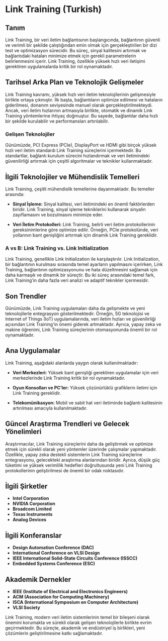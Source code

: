 # Link Training (Turkish)

## Tanım

Link Training, bir veri iletim bağlantısının başlangıcında, bağlantının güvenli ve verimli bir şekilde çalıştığından emin olmak için gerçekleştirilen bir dizi test ve optimizasyon sürecidir. Bu süreç, sinyal kalitesini artırmak ve bağlantıdaki hataları minimize etmek için gerekli parametrelerin belirlenmesini içerir. Link Training, özellikle yüksek hızlı veri iletişimi gerektiren uygulamalarda kritik bir rol oynamaktadır.

## Tarihsel Arka Plan ve Teknolojik Gelişmeler

Link Training kavramı, yüksek hızlı veri iletim teknolojilerinin gelişmesiyle birlikte ortaya çıkmıştır. İlk başta, bağlantıların optimize edilmesi ve hataların giderilmesi, donanım seviyesinde manuel olarak gerçekleştirilmekteydi. Ancak, veri iletim hızlarının artmasıyla birlikte, otomatik ve dinamik Link Training yöntemlerine ihtiyaç doğmuştur. Bu sayede, bağlantılar daha hızlı bir şekilde kurulabilir ve performansları artırılabilir.

### Gelişen Teknolojiler

Günümüzde, PCI Express (PCIe), DisplayPort ve HDMI gibi birçok yüksek hızlı veri iletim standardı Link Training süreçlerini içermektedir. Bu standartlar, bağlantı kurulum sürecini hızlandırmak ve veri iletimindeki güvenilirliği artırmak için çeşitli algoritmalar ve teknikler kullanmaktadır.

## İlgili Teknolojiler ve Mühendislik Temelleri

Link Training, çeşitli mühendislik temellerine dayanmaktadır. Bu temeller arasında:

- **Sinyal İşleme:** Sinyal kalitesi, veri iletimindeki en önemli faktörlerden biridir. Link Training, sinyal işleme tekniklerini kullanarak sinyalin zayıflamasını ve bozulmasını minimize eder.
  
- **Veri İletim Protokolleri:** Link Training, belirli veri iletim protokollerinin gereksinimlerine göre optimize edilir. Örneğin, PCIe protokolünde, veri yollarının bant genişliğini artırmak için dinamik Link Training gereklidir.

### A vs B: Link Training vs. Link Initialization

Link Training, genellikle Link Initialization ile karşılaştırılır. Link Initialization, bir bağlantının kurulması sırasında temel ayarların yapılmasını içerirken, Link Training, bağlantının optimizasyonunu ve hata düzeltmesini sağlamak için daha karmaşık ve dinamik bir süreçtir. Bu iki süreç arasındaki temel fark, Link Training’in daha fazla veri analizi ve adaptif teknikler içermesidir.

## Son Trendler

Günümüzde, Link Training uygulamaları daha da gelişmekte ve yeni teknolojilerle entegrasyon gösterilmektedir. Örneğin, 5G teknolojisi ve Internet of Things (IoT) uygulamalarında, veri iletim hızları ve güvenilirliği açısından Link Training'in önemi giderek artmaktadır. Ayrıca, yapay zeka ve makine öğrenimi, Link Training süreçlerinin otomasyonunda önemli bir rol oynamaktadır.

## Ana Uygulamalar

Link Training, aşağıdaki alanlarda yaygın olarak kullanılmaktadır:

- **Veri Merkezleri:** Yüksek bant genişliği gerektiren uygulamalar için veri merkezlerinde Link Training kritik bir rol oynamaktadır.
  
- **Oyun Konsolları ve PC’ler:** Yüksek çözünürlüklü grafiklerin iletimi için Link Training gereklidir.
  
- **Telekomünikasyon:** Mobil ve sabit hat veri iletiminde bağlantı kalitesinin artırılması amacıyla kullanılmaktadır.

## Güncel Araştırma Trendleri ve Gelecek Yönelimleri

Araştırmacılar, Link Training süreçlerini daha da geliştirmek ve optimize etmek için sürekli olarak yeni yöntemler üzerinde çalışmalar yapmaktadır. Özellikle, yapay zeka destekli sistemlerin Link Training süreçlerine entegrasyonu, gelecekteki araştırma alanlarından biridir. Ayrıca, düşük güç tüketimi ve yüksek verimlilik hedefleri doğrultusunda yeni Link Training protokollerinin geliştirilmesi de önemli bir odak noktasıdır.

## İlgili Şirketler

- **Intel Corporation**
- **NVIDIA Corporation**
- **Broadcom Limited**
- **Texas Instruments**
- **Analog Devices**

## İlgili Konferanslar

- **Design Automation Conference (DAC)**
- **International Conference on VLSI Design**
- **IEEE International Solid-State Circuits Conference (ISSCC)**
- **Embedded Systems Conference (ESC)**

## Akademik Dernekler

- **IEEE (Institute of Electrical and Electronics Engineers)**
- **ACM (Association for Computing Machinery)**
- **ISCA (International Symposium on Computer Architecture)**
- **VLSI Society**

Link Training, modern veri iletim sistemlerinin temel bir bileşeni olarak önemini korumakta ve sürekli olarak gelişen teknolojilerle birlikte evrim geçirmektedir. Bu süreçte, akademik ve endüstriyel iş birlikleri, yeni çözümlerin geliştirilmesine katkı sağlamaktadır.